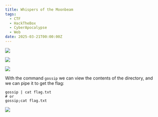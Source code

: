 ```yaml
---
title: Whispers of the Moonbeam
tags:
  - CTF
  - HackTheBox
  - CyberApocalypse
  - Web
date: 2025-03-21T00:00:00Z
---
```

![](Pasted%20image%2020250321215509.png)

![](Pasted%20image%2020250321215538.png)

![](Pasted%20image%2020250321215608.png)

With the command `gossip` we can view the contents of the directory, and we can pipe it to get the flag:

```shell
gossip | cat flag.txt
# or
gossip;cat flag.txt
```

![](Pasted%20image%2020250321220009.png)